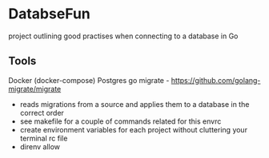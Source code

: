 # DatabseFun

project outlining good practises when connecting to a database in Go

## Tools
Docker (docker-compose)
Postgres
go migrate - https://github.com/golang-migrate/migrate
  - reads migrations from a source and applies them to a database in the correct order
  - see makefile for a couple of commands related for this
envrc
  - create environment variables for each project without cluttering your terminal rc file
  - direnv allow
